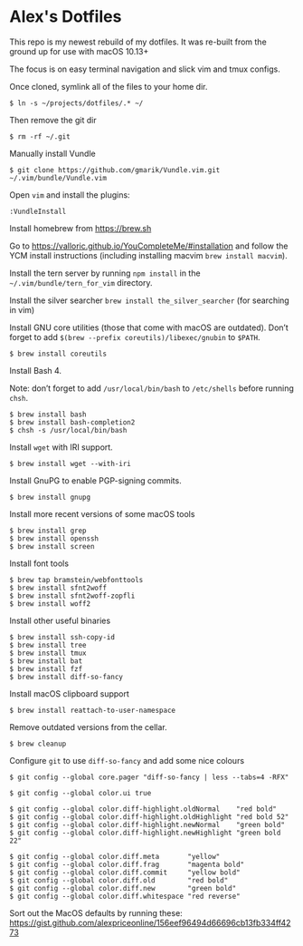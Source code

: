 # Alex's Dotfiles

This repo is my newest rebuild of my dotfiles.
It was re-built from the ground up for use with macOS 10.13+

The focus is on easy terminal navigation and slick vim and tmux configs.

Once cloned, symlink all of the files to your home dir.

```
$ ln -s ~/projects/dotfiles/.* ~/
```

Then remove the git dir

```
$ rm -rf ~/.git
```

Manually install Vundle

```
$ git clone https://github.com/gmarik/Vundle.vim.git ~/.vim/bundle/Vundle.vim
```

Open `vim` and install the plugins:

```
:VundleInstall
```

Install homebrew from https://brew.sh

Go to https://valloric.github.io/YouCompleteMe/#installation and follow the YCM install instructions (including installing macvim `brew install macvim`).

Install the tern server by running `npm install` in the `~/.vim/bundle/tern_for_vim` directory.

Install the silver searcher `brew install the_silver_searcher` (for searching in vim)

Install GNU core utilities (those that come with macOS are outdated).
Don’t forget to add `$(brew --prefix coreutils)/libexec/gnubin` to `$PATH`.

```
$ brew install coreutils
```

Install Bash 4.

Note: don’t forget to add `/usr/local/bin/bash` to `/etc/shells` before running `chsh`.

```
$ brew install bash
$ brew install bash-completion2
$ chsh -s /usr/local/bin/bash
```

Install `wget` with IRI support.

```
$ brew install wget --with-iri
```

Install GnuPG to enable PGP-signing commits.

```
$ brew install gnupg
```

Install more recent versions of some macOS tools

```
$ brew install grep
$ brew install openssh
$ brew install screen
```

Install font tools

```
$ brew tap bramstein/webfonttools
$ brew install sfnt2woff
$ brew install sfnt2woff-zopfli
$ brew install woff2
```

Install other useful binaries

```
$ brew install ssh-copy-id
$ brew install tree
$ brew install tmux
$ brew install bat
$ brew install fzf
$ brew install diff-so-fancy
```

Install macOS clipboard support

```
$ brew install reattach-to-user-namespace
```

Remove outdated versions from the cellar.

```
$ brew cleanup
```

Configure `git` to use `diff-so-fancy` and add some nice colours

```
$ git config --global core.pager "diff-so-fancy | less --tabs=4 -RFX"

$ git config --global color.ui true

$ git config --global color.diff-highlight.oldNormal    "red bold"
$ git config --global color.diff-highlight.oldHighlight "red bold 52"
$ git config --global color.diff-highlight.newNormal    "green bold"
$ git config --global color.diff-highlight.newHighlight "green bold 22"

$ git config --global color.diff.meta       "yellow"
$ git config --global color.diff.frag       "magenta bold"
$ git config --global color.diff.commit     "yellow bold"
$ git config --global color.diff.old        "red bold"
$ git config --global color.diff.new        "green bold"
$ git config --global color.diff.whitespace "red reverse"
```

Sort out the MacOS defaults by running these: https://gist.github.com/alexpriceonline/156eef96494d66696cb13fb334ff4273
